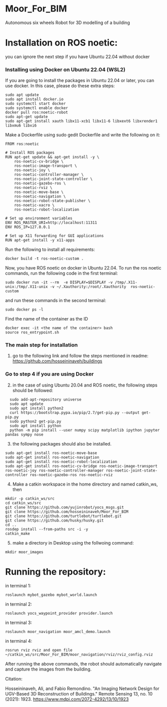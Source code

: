 # Moor_For_BIM
Autonomous six wheels Robot for 3D modelling of a building

# Installation on ROS noetic: 
you can ignore the next step if you have Ubuntu 22.04 without docker
### Installing using Docker on Ubuntu 22.04 (WSL2)
If you are going to install the packages in Ubuntu 22.04 or later, you can use docker. In this case, please do these extra steps:
```
sudo apt update
sudo apt install docker.io
sudo systemctl start docker
sudo systemctl enable docker
docker pull ros:noetic-robot
sudo apt-get update
sudo apt-get install xauth libx11-xcb1 libx11-6 libxext6 libxrender1 libxmu6 libxi6
```
Make a Dockerfile using sudo gedit Dockerfile and write the following on it:
```
FROM ros:noetic

# Install ROS packages
RUN apt-get update && apt-get install -y \
    ros-noetic-cv-bridge \
    ros-noetic-image-transport \
    ros-noetic-joy \
    ros-noetic-controller-manager \
    ros-noetic-joint-state-controller \
    ros-noetic-gazebo-ros \
    ros-noetic-rviz \
    ros-noetic-move-base \
    ros-noetic-navigation \
    ros-noetic-robot-state-publisher \
    ros-noetic-xacro \
    ros-noetic-robot-localization

# Set up environment variables
ENV ROS_MASTER_URI=http://localhost:11311
ENV ROS_IP=127.0.0.1

# Set up X11 forwarding for GUI applications
RUN apt-get install -y x11-apps
```
Run the following to install all requirements:
```
docker build -t ros-noetic-custom .
```
Now, you have ROS noetic on docker in Ubuntu 22.04. To run the ros noetic commands, run the following code in the first terminal:
```
sudo docker run -it --rm  -e DISPLAY=$DISPLAY -v /tmp/.X11-unix:/tmp/.X11-unix -v ~/.Xauthority:/root/.Xauthority  ros-noetic-custom
```
and run these commands in the second terminal:
```
sudo docker ps -l
```
Find the name of the container as the ID
```
docker exec -it <the name of the container> bash
source ros_entrypoint.sh
```

### The main step for installation

1) go to the following link and follow the steps mentioned in readme:
https://github.com/hosseininaveh/buildings


### Go to step 4 if you are using Docker
2) in the case of using Ubuntu 20.04 and ROS noetic, the following steps should be followed:

```
  sudo add-apt-repository universe
  sudo apt update 
  sudo apt install python2
  curl https://bootstrap.pypa.io/pip/2.7/get-pip.py --output get-pip.py
  sudo python2 get-pip.py
  sudo apt install python
  python -m pip install --user numpy scipy matplotlib ipython jupyter pandas sympy nose
```  
3) the following packages should also be installed. 

 ```
sudo apt-get install ros-noetic-move-base 
sudo apt-get install ros-noetic-navigation
sudo apt-get install ros-noetic-robot-localization
sudo apt-get install ros-noetic-cv-bridge ros-noetic-image-transport ros-noetic-joy ros-noetic-controller-manager ros-noetic-joint-state-controller ros-noetic-gazebo-ros ros-noetic-rviz
```
4) Make a catkin workspace in the home directory and named catkin_ws, then 

```
mkdir -p catkin_ws/src
cd catkin_ws/src 
git clone https://github.com/yujinrobot/yocs_msgs.git
git clone https://github.com/hosseininaveh/Moor_For_BIM 
git clone https://github.com/turtlebot/turtlebot.git
git clone https://github.com/husky/husky.git
cd ..
rosdep install --from-paths src -i -y
catkin_make
```
5) make a directory in Desktop using the follwoing command:
```
mkdir moor_images
```

# Running the repository: 

in terminal 1:
```
roslaunch mybot_gazebo mybot_world.launch
```
in terminal 2:
```
roslaunch yocs_waypoint_provider provider.launch
```
in terminal 3:
```
roslaunch moor_navigation moor_amcl_demo.launch
```
in terminal 4:
```
rosrun rviz rviz and open file ~/catkin_ws/src/Moor_For_BIM/moor_navigation/rviz/rviz_config.rviz
```
After running the above commands, the robot should automatically navigate and capture the images from the building.


Citation:


Hosseininaveh, Ali, and Fabio Remondino. "An Imaging Network Design for UGV-Based 3D Reconstruction of Buildings." Remote Sensing 13, no. 10 (2021): 1923.
https://www.mdpi.com/2072-4292/13/10/1923


